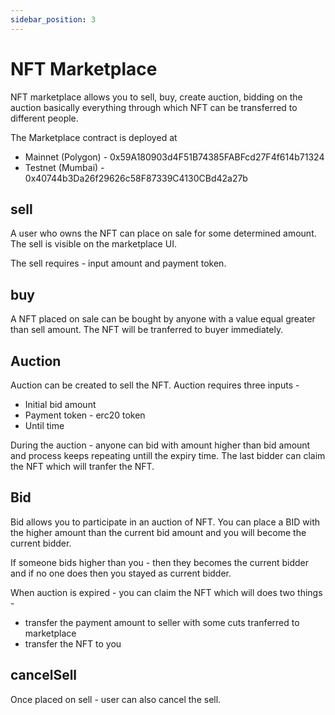 ```yaml
---
sidebar_position: 3
---
```


# NFT Marketplace 

NFT marketplace allows you to sell, buy, create auction, bidding on the auction basically everything through which NFT can be transferred to different people.

The Marketplace contract is deployed at 

* Mainnet (Polygon) - 0x59A180903d4F51B74385FABFcd27F4f614b71324
* Testnet (Mumbai) - 0x40744b3Da26f29626c58F87339C4130CBd42a27b

## sell

A user who owns the NFT can place on sale for some determined amount. The sell is visible on the marketplace UI.

The sell requires - input amount and payment token.

## buy

A NFT placed on sale can be bought by anyone with a value equal greater than sell amount. The NFT will be tranferred to buyer immediately.

## Auction

Auction can be created to sell the NFT. Auction requires three inputs - 

* Initial bid amount
* Payment token - erc20 token 
* Until time

During the auction - anyone can bid with amount higher than bid amount and process keeps repeating untill the expiry time. The last bidder can claim the NFT which will tranfer the NFT.

## Bid

Bid allows you to participate in an auction of NFT. You can place a BID with the higher amount than the current bid amount and you will become the current bidder.

If someone bids higher than you - then they becomes the current bidder and if no one does then you stayed as current bidder.

When auction is expired - you can claim the NFT which will does two things -

* transfer the payment amount to seller with some cuts tranferred to marketplace
* transfer the NFT to you

## cancelSell

Once placed on sell - user can also cancel the sell.


